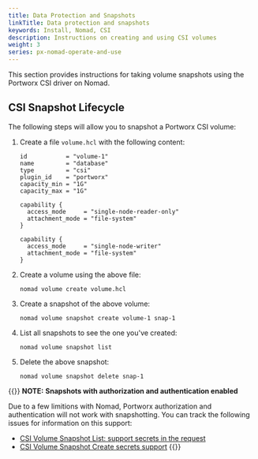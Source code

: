 ```yaml
---
title: Data Protection and Snapshots
linkTitle: Data protection and snapshots
keywords: Install, Nomad, CSI
description: Instructions on creating and using CSI volumes
weight: 3
series: px-nomad-operate-and-use
---
```


This section provides instructions for taking volume snapshots using the Portworx CSI driver on Nomad.

## CSI Snapshot Lifecycle 

The following steps will allow you to snapshot a Portworx CSI volume: 

1. Create a file `volume.hcl` with the following content:

    ```text
    id           = "volume-1"
    name         = "database"
    type         = "csi"
    plugin_id    = "portworx"
    capacity_min = "1G"
    capacity_max = "1G"

    capability {
      access_mode     = "single-node-reader-only"
      attachment_mode = "file-system"
    }

    capability {
      access_mode     = "single-node-writer"
      attachment_mode = "file-system"
    }
    ```

2. Create a volume using the above file:

    ```
    nomad volume create volume.hcl
    ```

3. Create a snapshot of the above volume:

    ```text
    nomad volume snapshot create volume-1 snap-1
    ```

4. List all snapshots to see the one you've created:

    ```text
    nomad volume snapshot list
    ```

5. Delete the above snapshot:

    ```text
    nomad volume snapshot delete snap-1
    ```


{{<info>}}
**NOTE:** **Snapshots with authorization and authentication enabled**

Due to a few limitions with Nomad, Portworx authorization and authentication will not work with snapshotting. You can track the following issues for information on this support:

* [CSI Volume Snapshot List: support secrets in the request](https://github.com/hashicorp/nomad/issues/10640)
* [CSI Volume Snapshot Create secrets support](https://github.com/hashicorp/nomad/issues/10639)
{{</info>}}